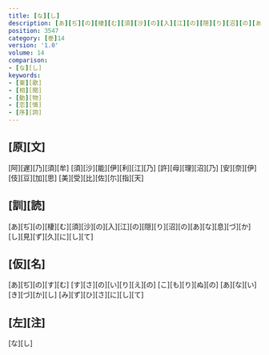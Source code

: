 ```yaml
---
title: [な][し]
description: [あ][ぢ][の][棲][む][須][沙][の][入][江][の][隠][り][沼][の][あ][な][息][づ][か][し][見][ず][久][に][し][て]
position: 3547
category: [巻]14
version: '1.0'
volume: 14
comparison:
- [な][し]
keywords:
- [東][歌]
- [相][聞]
- [動][物]
- [恋][情]
- [序][詞]
---
```


## [原][文]

[阿][遅][乃][須][牟] [須][沙][能][伊][利][江][乃] [許][母][理][沼][乃] [安][奈][伊][伎][豆][加][思] [美][受][比][佐][尓][指][天]

## [訓][読]

[あ][ぢ][の][棲][む][須][沙][の][入][江][の][隠][り][沼][の][あ][な][息][づ][か][し][見][ず][久][に][し][て]

## [仮][名]

[あ][ぢ][の][す][む] [す][さ][の][い][り][え][の] [こ][も][り][ぬ][の] [あ][な][い][き][づ][か][し] [み][ず][ひ][さ][に][し][て]

## [左][注]

[な][し]
